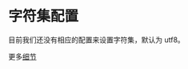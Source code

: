 # 字符集配置

目前我们还没有相应的配置来设置字符集，默认为 utf8。

更多[细节](https://dev.mysql.com/doc/refman/5.7/en/charset-configuration.html)